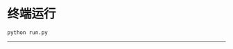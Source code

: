 # 终端运行

```shell
python run.py
```
*****************************************************************************************************
